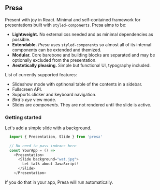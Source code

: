 ## Presa
Present with joy in React. Minimal and self-contained framework for presentations built with `styled-components`. Presa aims to be:
  - **Lightweight.** No external css needed and as minimal dependencies as possible.  
  - **Extendable.** *Presa* uses `styled-components` so almost all of its internal components can be extended and themized.
  - **Modular.** Core barebone and building blocks are separated and may be optionally excluded from the presentation.
  - **Aestetically pleasing.** Simple but functional UI, typography included.
  
 List of currently supported features:
   - Slideshow mode with optinonal table of the contents in a sidebar.
   - Fullscreen API.
   - Supports clicker and keyboard navigation.
   - *Bird's eye* view mode. 
   - Slides are *components*. They are not rendered until the slide is active.

### Getting started

Let's add a simple slide with a background.
```JavaScript
  import { Presentation, Slide } from 'presa'
   
  // No need to pass indexes here
  const YourApp = () =>
    <Presentation>
      <Slide background="wat.jpg">
        Let talk about JavaScript!
      </Slide>
    </Presentation>
```

If you do that in your app, Presa will run automatically.
